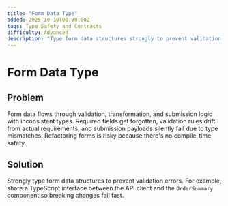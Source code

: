 ```yaml
---
title: "Form Data Type"
added: 2025-10-10T00:00:00Z
tags: Type Safety and Contracts
difficulty: Advanced
description: "Type form data structures strongly to prevent validation errors."
---
```

# Form Data Type

## Problem

Form data flows through validation, transformation, and submission logic with inconsistent types. Required fields get forgotten, validation rules drift from actual requirements, and submission payloads silently fail due to type mismatches. Refactoring forms is risky because there's no compile-time safety.

## Solution

Strongly type form data structures to prevent validation errors. For example, share a TypeScript interface between the API client and the `OrderSummary` component so breaking changes fail fast.
